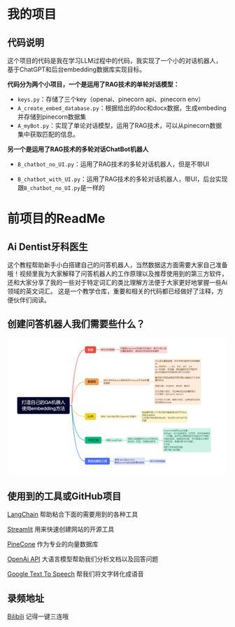 # 我的项目

## 代码说明

这个项目的代码是我在学习LLM过程中的代码，我实现了一个小的对话机器人，基于ChatGPT和后台embedding数据库实现目标。

**代码分为两个小项目，一个是运用了RAG技术的单轮对话模型：**

- `keys.py`：存储了三个key（openai、pinecorn api、pinecorn env）
- `A_create_embed_database.py`：根据给出的doc和docx数据，生成embeding并存储到pinecorn数据集
- `A_myBot.py`：实现了单论对话模型，运用了RAG技术，可以从pinecorn数据集中获取匹配的信息。

**另一个是运用了RAG技术的多轮对话ChatBot机器人**

- `B_chatbot_no_UI.py`：运用了RAG技术的多轮对话机器人，但是不带UI

- `B_chatbot_with_UI.py`：运用了RAG技术的多轮对话机器人，带UI，后台实现跟`B_chatbot_no_UI.py`是一样的



# 前项目的ReadMe

## Ai Dentist牙科医生

这个教程帮助新手小白搭建自己的问答机器人，当然数据这方面需要大家自己准备哦！视频里我为大家解释了问答机器人的工作原理以及推荐使用到的第三方软件，还和大家分享了我的一些对于特定词汇的类比理解方法便于大家更好地掌握一些Ai领域的英文词汇。
这是一个教学仓库，重要和相关的代码都已经做好了注释，方便伙伴们阅读。

## 创建问答机器人我们需要些什么？

![](img/qa.png)

## 使用到的工具或GitHub项目

[LangChain](https://github.com/hwchase17/langchain) 帮助粘合下面的需要用到的各种工具

[Streamlit](https://github.com/streamlit/streamlit) 用来快速创建网站的开源工具

[PineCone](https://www.pinecone.io/) 作为专业的向量数据库

[OpenAi API](https://openai.com/blog/openai-api) 大语言模型帮助我们分析文档以及回答问题

[Google Text To Speech](https://cloud.google.com/text-to-speech/) 帮我们将文字转化成语音

## 录频地址

[Bilibili](https://www.bilibili.com/video/BV1mL411q7cK/) 记得一键三连哦
